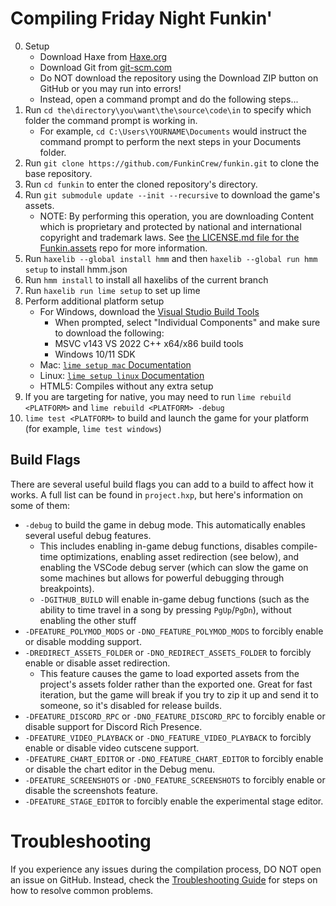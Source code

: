 # Compiling Friday Night Funkin'

0. Setup
   - Download Haxe from [Haxe.org](https://haxe.org)
   - Download Git from [git-scm.com](https://www.git-scm.com)
   - Do NOT download the repository using the Download ZIP button on GitHub or
     you may run into errors!
   - Instead, open a command prompt and do the following steps...
1. Run `cd the\directory\you\want\the\source\code\in` to specify which folder
   the command prompt is working in.
   - For example, `cd C:\Users\YOURNAME\Documents` would instruct the command
     prompt to perform the next steps in your Documents folder.
2. Run `git clone https://github.com/FunkinCrew/funkin.git` to clone the base
   repository.
3. Run `cd funkin` to enter the cloned repository's directory.
4. Run `git submodule update --init --recursive` to download the game's assets.
   - NOTE: By performing this operation, you are downloading Content which is
     proprietary and protected by national and international copyright and
     trademark laws. See
     [the LICENSE.md file for the Funkin.assets](https://github.com/FunkinCrew/funkin.assets/blob/main/LICENSE.md)
     repo for more information.
5. Run `haxelib --global install hmm` and then `haxelib --global run hmm setup`
   to install hmm.json
6. Run `hmm install` to install all haxelibs of the current branch
7. Run `haxelib run lime setup` to set up lime
8. Perform additional platform setup
   - For Windows, download the
     [Visual Studio Build Tools](https://aka.ms/vs/17/release/vs_BuildTools.exe)
     - When prompted, select "Individual Components" and make sure to download
       the following:
     - MSVC v143 VS 2022 C++ x64/x86 build tools
     - Windows 10/11 SDK
   - Mac:
     [`lime setup mac` Documentation](https://lime.openfl.org/docs/advanced-setup/macos/)
   - Linux:
     [`lime setup linux` Documentation](https://lime.openfl.org/docs/advanced-setup/linux/)
   - HTML5: Compiles without any extra setup
9. If you are targeting for native, you may need to run
   `lime rebuild <PLATFORM>` and `lime rebuild <PLATFORM> -debug`
10. `lime test <PLATFORM>` to build and launch the game for your platform (for
    example, `lime test windows`)

## Build Flags

There are several useful build flags you can add to a build to affect how it
works. A full list can be found in `project.hxp`, but here's information on some
of them:

- `-debug` to build the game in debug mode. This automatically enables several
  useful debug features.
  - This includes enabling in-game debug functions, disables compile-time
    optimizations, enabling asset redirection (see below), and enabling the
    VSCode debug server (which can slow the game on some machines but allows for
    powerful debugging through breakpoints).
  - `-DGITHUB_BUILD` will enable in-game debug functions (such as the ability to
    time travel in a song by pressing `PgUp`/`PgDn`), without enabling the other
    stuff
- `-DFEATURE_POLYMOD_MODS` or `-DNO_FEATURE_POLYMOD_MODS` to forcibly enable or
  disable modding support.
- `-DREDIRECT_ASSETS_FOLDER` or `-DNO_REDIRECT_ASSETS_FOLDER` to forcibly enable
  or disable asset redirection.
  - This feature causes the game to load exported assets from the project's
    assets folder rather than the exported one. Great for fast iteration, but
    the game will break if you try to zip it up and send it to someone, so it's
    disabled for release builds.
- `-DFEATURE_DISCORD_RPC` or `-DNO_FEATURE_DISCORD_RPC` to forcibly enable or
  disable support for Discord Rich Presence.
- `-DFEATURE_VIDEO_PLAYBACK` or `-DNO_FEATURE_VIDEO_PLAYBACK` to forcibly enable
  or disable video cutscene support.
- `-DFEATURE_CHART_EDITOR` or `-DNO_FEATURE_CHART_EDITOR` to forcibly enable or
  disable the chart editor in the Debug menu.
- `-DFEATURE_SCREENSHOTS` or `-DNO_FEATURE_SCREENSHOTS` to forcibly enable or
  disable the screenshots feature.
- `-DFEATURE_STAGE_EDITOR` to forcibly enable the experimental stage editor.

# Troubleshooting

If you experience any issues during the compilation process, DO NOT open an
issue on GitHub. Instead, check the [Troubleshooting Guide](TROUBLESHOOTING.md)
for steps on how to resolve common problems.
